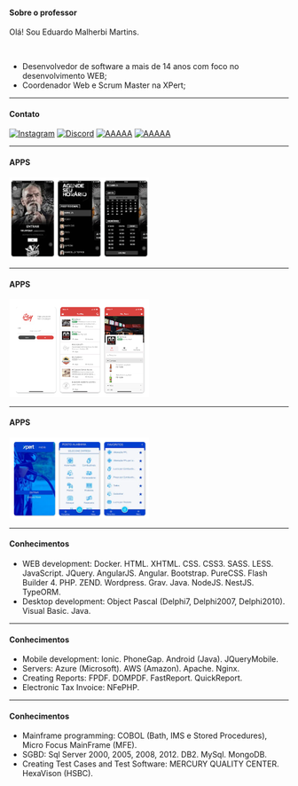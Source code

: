 #### Sobre o professor

Olá! Sou Eduardo Malherbi Martins.

<br>

- Desenvolvedor de software a mais de 14 anos com foco no desenvolvimento WEB;
- Coordenador Web e Scrum Master na XPert;

---

#### Contato

[![Instagram](https://img.shields.io/badge/-Instagram-%23E4405F?style=for-the-badge&logo=instagram&logoColor=white)](https://instagram.com/emalherbi)
[![Discord](https://img.shields.io/badge/Discord-7289DA?style=for-the-badge&logo=discord&logoColor=white)](https://discordapp.com/users/emalherbi)
[![AAAAA](https://img.shields.io/badge/-Gmail-%23333?style=for-the-badge&logo=gmail&logoColor=white)](mailto:emalherbi@gmail.com)
[![AAAAA](https://img.shields.io/badge/-LinkedIn-%230077B5?style=for-the-badge&logo=linkedin&logoColor=white)](https://www.linkedin.com/in/emalherbi)

---

#### APPS

<img src="./img/app-cacciattori.png" style="width: 50%">

---

#### APPS

<img src="./img/app-ipay.png" style="width: 50%">

---

#### APPS

<img src="./img/app-xpertmobile.png" style="width: 50%">

---

#### Conhecimentos

- WEB development: Docker. HTML. XHTML. CSS. CSS3. SASS. LESS. JavaScript. JQuery. AngularJS. Angular. Bootstrap. PureCSS. Flash Builder 4. PHP. ZEND. Wordpress. Grav. Java. NodeJS. NestJS. TypeORM.
- Desktop development: Object Pascal (Delphi7, Delphi2007, Delphi2010). Visual Basic. Java.

---

#### Conhecimentos

- Mobile development: Ionic. PhoneGap. Android (Java). JQueryMobile.
- Servers: Azure (Microsoft). AWS (Amazon). Apache. Nginx.
- Creating Reports: FPDF. DOMPDF. FastReport. QuickReport.
- Electronic Tax Invoice: NFePHP.

---

#### Conhecimentos

- Mainframe programming: COBOL (Bath, IMS e Stored Procedures), Micro Focus MainFrame (MFE).
- SGBD: Sql Server 2000, 2005, 2008, 2012. DB2. MySql. MongoDB.
- Creating Test Cases and Test Software: MERCURY QUALITY CENTER. HexaVison (HSBC).
